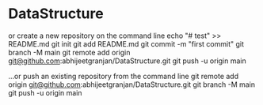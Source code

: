 # DataStructure


or create a new repository on the command line
echo "# test" >> README.md
git init
git add README.md
git commit -m "first commit"
git branch -M main
git remote add origin git@github.com:abhijeetgranjan/DataStructure.git
git push -u origin main





…or push an existing repository from the command line
git remote add origin git@github.com:abhijeetgranjan/DataStructure.git
git branch -M main
git push -u origin main